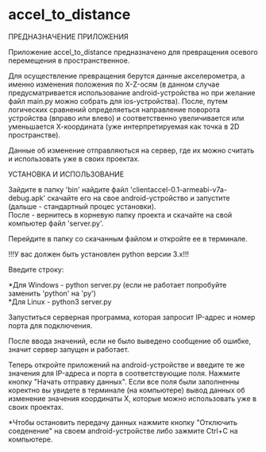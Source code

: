 # accel_to_distance
ПРЕДНАЗНАЧЕНИЕ ПРИЛОЖЕНИЯ


Приложение accel_to_distance предназначено для превращения осевого перемещения в пространственное.  

Для осуществление превращения берутся данные акселерометра, а именно изменения положения по X-Z-осям (в данном случае предусматривается использование android-устройства но при желание файл main.py можно собрать для ios-устройства).  После, путем логических сравнений определяеться направление поворота устройства (вправо или влево) и соответственно увеличивается или уменьшается  Х-координата (уже интерпретируемая как точка в 2D пространстве).  

Данные об изменение отправляються на сервер, где их можно считать и использовать уже в своих проектах.  


УСТАНОВКА И ИСПОЛЬЗОВАНИЕ


Зайдите в папку 'bin' найдите файл 'clientaccel-0.1-armeabi-v7a-debug.apk' скачайте его на свое android-устройство и запустите (дальше - стандартный процес установки).  
После - вернитесь в корневую папку проекта и скачайте на свой компьютер файл 'server.py'. 

Перейдите в папку со скачанным файлом и откройте ее в терминале.  

!!!У вас должен быть установлен python версии 3.х!!!  

Введите строку:  

*Для Windows - python server.py (если не работает попробуйте заменить 'python' на 'py')  
*Для Linux - python3 server.py  

Запуститься серверная программа, которая запросит IP-адрес и номер порта для подключения. 

После ввода значений, если не было выведено сообщение об ошибке, значит сервер запущен и работает.   

Теперь откройте приложений на android-устройстве и введите те же значения для IP-адреса и порта в соответствующие поля. Нажмите кнопку "Начать отправку данных".   Если все поля были заполненны коректно вы увидете в терминале (на компьютере) вывод данных об изменение значения координаты Х, которые можно использовать уже в своих проектах.  

*Чтобы остановить передачу данных нажмите кнопку "Отключить соеденение" на своем android-устройстве либо зажмите Ctrl+C на компьютере.
